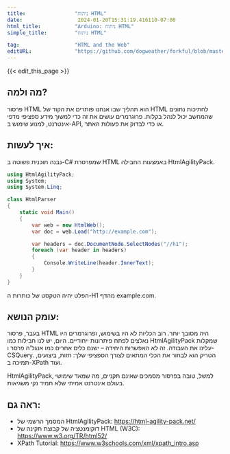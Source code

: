 ```yaml
---
title:                "ניתוח HTML"
date:                  2024-01-20T15:31:19.416110-07:00
html_title:           "Arduino: ניתוח HTML"
simple_title:         "ניתוח HTML"

tag:                  "HTML and the Web"
editURL:              "https://github.com/dogweather/forkful/blob/master/content/he/c-sharp/parsing-html.md"
---
```


{{< edit_this_page >}}

## מה ולמה?
פרסור HTML הוא תהליך שבו אנחנו פותרים את הקוד של HTML לחתיכות נתונים שהמחשב יכול לנהל בקלות. פרוגרמרים עושים את זה כדי למשוך מידע ספציפי מדפי אינטרנט, למנוע שימוש ב-API, או כדי לבדוק את פעולות האתר.

## איך לעשות:
נבנה תוכנית פשוטה ב-C# שמפרסרת HTML באמצעות החבילה HtmlAgilityPack.

```C#
using HtmlAgilityPack;
using System;
using System.Linq;

class HtmlParser
{
    static void Main()
    {
        var web = new HtmlWeb();
        var doc = web.Load("http://example.com");

        var headers = doc.DocumentNode.SelectNodes("//h1");
        foreach (var header in headers)
        {
            Console.WriteLine(header.InnerText);
        }
    }
}
```

הפלט יהיה הטקסט של כותרות ה-H1 מהדף example.com.

## עומק הנושא:
בעבר, פרסור HTML היה מסובך יותר. רוב הכליות לא היו בשימוש, ופרוגרמרים היו נאלצים לפתח פיתרונות ייחודיים. היום, יש לנו חבילות כמו HtmlAgilityPack שמקלות עלינו את העבודה. זה לא האפשרות היחידה – ישנם כלים אחרים כמו אנגל'ה פרסר ו-CSQuery. הטריק הוא לבחור את הכלי המתאים לצורך הספציפי שלך: חזות, ביצועים, תמיכה ב-XPath ועוד. 

HtmlAgilityPack, למשל, טובה בפרסור מסמכים שאינם תקניים, מה שמאד שימושי בעולם אינטרנט אמיתי שלא תמיד נקי משגיאות.

## ראה גם:
- המסמך הרשמי של HtmlAgilityPack: https://html-agility-pack.net/
- דוקומנטציה של קבוצת תקינה של HTML (W3C): https://www.w3.org/TR/html52/
- XPath Tutorial: https://www.w3schools.com/xml/xpath_intro.asp
